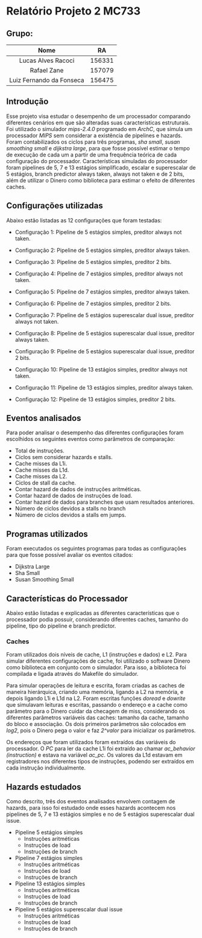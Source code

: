 # Relatório Projeto 2 MC733
## Grupo:

|           Nome           |   RA   |
|:------------------------:|:------:|
|    Lucas Alves Racoci    | 156331 |
|        Rafael Zane       | 157079 |
| Luiz Fernando da Fonseca | 156475 |

## Introdução
Esse projeto visa estudar o desempenho de um processador comparando diferentes cenários em que são alteradas suas características estruturais. Foi utilizado o simulador _mips-2.4.0_ programado em _ArchC_, que simula um processador _MIPS_ sem considerar a existência de pipelines e hazards. Foram contabilizados os ciclos para três programas, _sha small_, _susan smoothing small_ e _dijkstra large_, para que fosse possível estimar o tempo de execução de cada um a partir de uma frequência teórica de cada configuração do processador. Características simuladas do processador foram pipelines de 5, 7 e 13 estágios simplificado, escalar e superescalar de 5 estágios, branch predictor always taken, always not taken e de 2 bits, além de utilizar o Dinero como biblioteca para estimar o efeito de diferentes caches.

## Configurações utilizadas

Abaixo estão listadas as 12 configurações que foram testadas:

- Configuração 1: Pipeline de 5 estágios simples, preditor always not taken.

- Configuração 2: Pipeline de 5 estágios simples, preditor always taken.

- Configuração 3: Pipeline de 5 estágios simples, preditor 2 bits.

- Configuração 4: Pipeline de 7 estágios simples, preditor always not taken.

- Configuração 5: Pipeline de 7 estágios simples, preditor always taken.

- Configuração 6: Pipeline de 7 estágios simples, preditor 2 bits.

- Configuração 7: Pipeline de 5 estágios superescalar dual issue, preditor always not taken.

- Configuração 8: Pipeline de 5 estágios superescalar dual issue, preditor always taken.

- Configuração 9: Pipeline de 5 estágios superescalar dual issue, preditor 2 bits.

- Configuração 10: Pipeline de 13 estágios simples, preditor always not taken.

- Configuração 11: Pipeline de 13 estágios simples, preditor always taken.

- Configuração 12: Pipeline de 13 estágios simples, preditor 2 bits.

## Eventos analisados
Para poder analisar o desempenho das diferentes configurações foram  escolhidos os seguintes eventos como parâmetros de comparação:

- Total de instruções.
- Ciclos sem considerar hazards e stalls.
- Cache misses da L1i.
- Cache misses da L1d.
- Cache misses da L2.
- Ciclos de stall da cache.
- Contar hazard de dados de instruções aritméticas.
- Contar hazard de dados de instruções de load.
- Contar hazard de dados para branches que usam resultados anteriores.
- Número de ciclos devidos a stalls no branch
- Número de ciclos devidos a stalls em jumps.

## Programas utilizados
Foram executados os seguintes programas para todas as configurações para que fosse possível avaliar os eventos citados:

- Dijkstra Large
- Sha Small
- Susan Smoothing Small

## Características do Processador

Abaixo estão listadas e explicadas as diferentes características que o processador podia possuir, considerando diferentes caches, tamanho do pipeline, tipo do pipeline e branch predictor.

### Caches

Foram utilizados dois níveis de cache, L1 (instruções e dados) e L2. Para simular diferentes configurações de cache, foi utilizado o software Dinero como biblioteca em conjunto com o simulador. Para isso, a biblioteca foi compilada e ligada através do Makefile do simulador.

Para simular operações de leitura e escrita, foram criadas as caches de maneira hierárquica, criando uma memória, ligando a L2 na memória, e depois ligando L1i e L1d na L2. Foram escritas funções _doread_ e _dowrite_ que simulavam leituras e escritas, passando o endereço e a cache como parâmetro para o Dinero cuidar da checagem de miss, considerando os diferentes parâmetros variáveis das caches: tamanho da cache, tamanho do bloco e associação. Os dois primeiros parâmetros são colocados em _log2_, pois o Dinero pega o valor e faz _2^valor_ para inicializar os parâmetros.

Os endereços que foram utilizados foram extraídos das variáveis do processador. O _PC_ para ler da cache L1i foi extraído ao chamar _ac\_behavior (instruction)_ e estava na variável _ac\_pc_. Os valores da L1d estavam em registradores nos diferentes tipos de instruções, podendo ser extraídos em cada instrução individualmente.



## Hazards estudados
Como descrito, três dos eventos analisados envolvem contagem de hazards, para isso foi estudado onde esses hazards acontecem nos pipelines de 5, 7 e 13 estágios simples e no de 5 estágios superescalar dual issue.

- Pipeline 5 estágios simples
	- Instruções aritméticas
	- Instruções de load
	- Instruções de branch
- Pipeline 7 estágios simples
	- Instruções aritméticas
	- Instruções de load
	- Instruções de branch
- Pipeline 13 estágios simples
	- Instruções aritméticas
	- Instruções de load
	- Instruções de branch
- Pipeline 5 estágios superescalar dual issue
	- Instruções aritméticas
	- Instruções de load
	- Instruções de branch